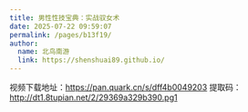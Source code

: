 ```yaml
---
title: 男性性技宝典：实战驭女术
date: 2025-07-22 09:59:07
permalink: /pages/b13f19/
author: 
  name: 北鸟南游
  link: https://shenshuai89.github.io/
---
```


视频下载地址：https://pan.quark.cn/s/dff4b0049203 提取码： http://dt1.8tupian.net/2/29369a329b390.pg1